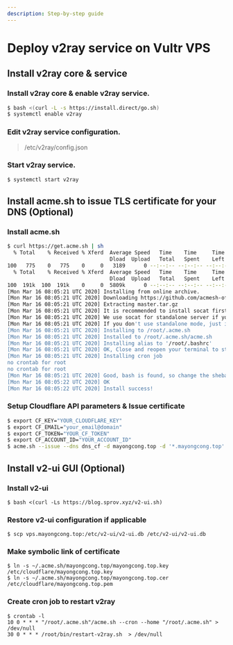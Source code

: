 ```yaml
---
description: Step-by-step guide
---
```


# Deploy v2ray service on Vultr VPS

## Install v2ray core & service

### Install v2ray core & enable v2ray service.

```bash
$ bash <(curl -L -s https://install.direct/go.sh)
$ systemctl enable v2ray
```

### Edit v2ray service configuration.

> /etc/v2ray/config.json

### Start v2ray service.

```bash
$ systemctl start v2ray
```

## Install acme.sh to issue TLS certificate for your DNS \(Optional\)

### Install acme.sh

```bash
$ curl https://get.acme.sh | sh
  % Total    % Received % Xferd  Average Speed   Time    Time     Time  Current
                                 Dload  Upload   Total   Spent    Left  Speed
100   775    0   775    0     0   3189      0 --:--:-- --:--:-- --:--:--  3202
  % Total    % Received % Xferd  Average Speed   Time    Time     Time  Current
                                 Dload  Upload   Total   Spent    Left  Speed
100  191k  100  191k    0     0  5809k      0 --:--:-- --:--:-- --:--:-- 5809k
[Mon Mar 16 08:05:21 UTC 2020] Installing from online archive.
[Mon Mar 16 08:05:21 UTC 2020] Downloading https://github.com/acmesh-official/acme.sh/archive/master.tar.gz
[Mon Mar 16 08:05:21 UTC 2020] Extracting master.tar.gz
[Mon Mar 16 08:05:21 UTC 2020] It is recommended to install socat first.
[Mon Mar 16 08:05:21 UTC 2020] We use socat for standalone server if you use standalone mode.
[Mon Mar 16 08:05:21 UTC 2020] If you don't use standalone mode, just ignore this warning.
[Mon Mar 16 08:05:21 UTC 2020] Installing to /root/.acme.sh
[Mon Mar 16 08:05:21 UTC 2020] Installed to /root/.acme.sh/acme.sh
[Mon Mar 16 08:05:21 UTC 2020] Installing alias to '/root/.bashrc'
[Mon Mar 16 08:05:21 UTC 2020] OK, Close and reopen your terminal to start using acme.sh
[Mon Mar 16 08:05:21 UTC 2020] Installing cron job
no crontab for root
no crontab for root
[Mon Mar 16 08:05:21 UTC 2020] Good, bash is found, so change the shebang to use bash as preferred.
[Mon Mar 16 08:05:22 UTC 2020] OK
[Mon Mar 16 08:05:22 UTC 2020] Install success!

```

### Setup Cloudflare API parameters & Issue certificate

```bash
$ export CF_KEY="YOUR_CLOUDFLARE_KEY"
$ export CF_EMAIL="your_email@domain"
$ export CF_TOKEN="YOUR_CF_TOKEN"
$ export CF_ACCOUNT_ID="YOUR_ACCOUNT_ID"
$ acme.sh --issue --dns dns_cf -d mayongcong.top -d '*.mayongcong.top'
```

## Install v2-ui GUI \(Optional\)

### Install v2-ui

```text
$ bash <(curl -Ls https://blog.sprov.xyz/v2-ui.sh)
```

### Restore v2-ui configuration if applicable

```text
$ scp vps.mayongcong.top:/etc/v2-ui/v2-ui.db /etc/v2-ui/v2-ui.db
```

### Make symbolic link of certificate

```text
$ ln -s ~/.acme.sh/mayongcong.top/mayongcong.top.key /etc/cloudflare/mayongcong.top.key
$ ln -s ~/.acme.sh/mayongcong.top/mayongcong.top.cer /etc/cloudflare/mayongcong.top.pem
```

### Create cron job to restart v2ray

```text
$ crontab -l
10 0 * * * "/root/.acme.sh"/acme.sh --cron --home "/root/.acme.sh" > /dev/null
30 0 * * * /root/bin/restart-v2ray.sh  > /dev/null
```

